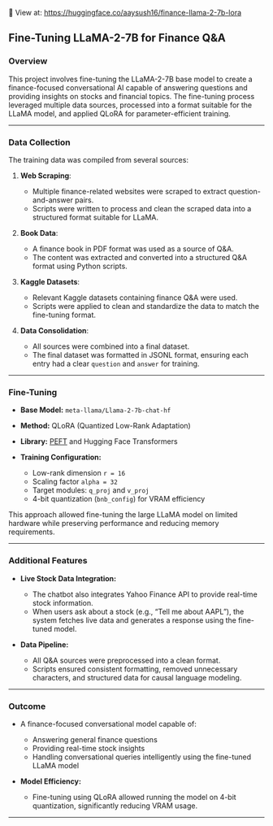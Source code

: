 🔗 View at: https://huggingface.co/aaysush16/finance-llama-2-7b-lora


##  Fine-Tuning LLaMA-2-7B for Finance Q&A

### Overview

This project involves fine-tuning the LLaMA-2-7B base model to create a finance-focused conversational AI capable of answering questions and providing insights on stocks and financial topics. The fine-tuning process leveraged multiple data sources, processed into a format suitable for the LLaMA model, and applied QLoRA for parameter-efficient training.

---

### Data Collection

The training data was compiled from several sources:

1. **Web Scraping**:

   * Multiple finance-related websites were scraped to extract question-and-answer pairs.
   * Scripts were written to process and clean the scraped data into a structured format suitable for LLaMA.

2. **Book Data**:

   * A finance book in PDF format was used as a source of Q&A.
   * The content was extracted and converted into a structured Q&A format using Python scripts.

3. **Kaggle Datasets**:

   * Relevant Kaggle datasets containing finance Q&A were used.
   * Scripts were applied to clean and standardize the data to match the fine-tuning format.

4. **Data Consolidation**:

   * All sources were combined into a final dataset.
   * The final dataset was formatted in JSONL format, ensuring each entry had a clear `question` and `answer` for training.

---

### Fine-Tuning

* **Base Model:** `meta-llama/Llama-2-7b-chat-hf`
* **Method:** QLoRA (Quantized Low-Rank Adaptation)
* **Library:** [PEFT](https://github.com/huggingface/peft) and Hugging Face Transformers
* **Training Configuration:**

  * Low-rank dimension `r = 16`
  * Scaling factor `alpha = 32`
  * Target modules: `q_proj` and `v_proj`
  * 4-bit quantization (`bnb_config`) for VRAM efficiency

This approach allowed fine-tuning the large LLaMA model on limited hardware while preserving performance and reducing memory requirements.

---

### Additional Features

* **Live Stock Data Integration:**

  * The chatbot also integrates Yahoo Finance API to provide real-time stock information.
  * When users ask about a stock (e.g., “Tell me about AAPL”), the system fetches live data and generates a response using the fine-tuned model.

* **Data Pipeline:**

  * All Q&A sources were preprocessed into a clean format.
  * Scripts ensured consistent formatting, removed unnecessary characters, and structured data for causal language modeling.

---

### Outcome

* A finance-focused conversational model capable of:

  * Answering general finance questions
  * Providing real-time stock insights
  * Handling conversational queries intelligently using the fine-tuned LLaMA model

* **Model Efficiency:**

  * Fine-tuning using QLoRA allowed running the model on 4-bit quantization, significantly reducing VRAM usage.

---
